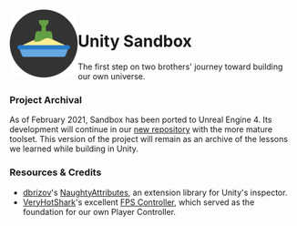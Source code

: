 <img align="left" width="120" src="Sandbox/Assets/Textures/Icon/Icon.png" alt="Sandbox Icon">

# Unity Sandbox
The first step on two brothers' journey toward building our own universe.

### Project Archival
As of February 2021, Sandbox has been ported to Unreal Engine 4. Its development will continue in our [new repository](https://github.com/Xephorium/Sandbox) with the more mature toolset. This version of the project will remain as an archive of the lessons we learned while building in Unity.

### Resources & Credits
- [dbrizov](https://github.com/dbrizov)'s [NaughtyAttributes](https://github.com/dbrizov/NaughtyAttributes), an extension library for Unity's inspector.
- [VeryHotShark](https://github.com/VeryHotShark)'s excellent [FPS Controller](https://github.com/VeryHotShark/First-Person-Controller-VeryHotShark), which served as the foundation for our own Player Controller.
